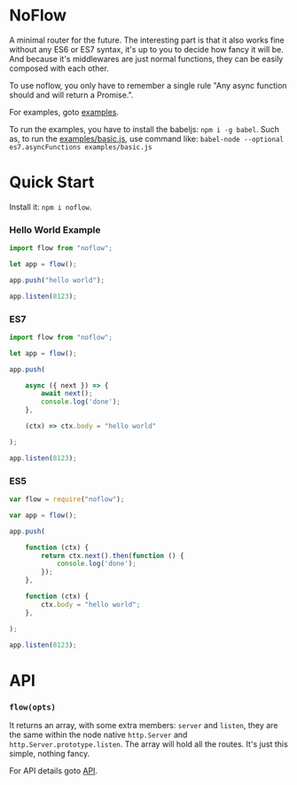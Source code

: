 # NoFlow

A minimal router for the future.
The interesting part is that it also works fine without any ES6 or ES7 syntax,
it's up to you to decide how fancy it will be. And because it's middlewares are just normal
functions, they can be easily composed with each other.

To use noflow, you only have to remember a single rule "Any async function should and will return a Promise.".

For examples, goto [examples](examples).

To run the examples, you have to install the babeljs: `npm i -g babel`.
Such as, to run the [examples/basic.js](examples/basic.js), use command like:
`babel-node --optional es7.asyncFunctions examples/basic.js`


# Quick Start

Install it: `npm i noflow`.

### Hello World Example

```javascript
import flow from "noflow";

let app = flow();

app.push("hello world");

app.listen(8123);
```

### ES7

```javascript
import flow from "noflow";

let app = flow();

app.push(

    async ({ next }) => {
        await next();
        console.log('done');
    },

    (ctx) => ctx.body = "hello world"

);

app.listen(8123);
```

### ES5

```javascript
var flow = require("noflow");

var app = flow();

app.push(

    function (ctx) {
        return ctx.next().then(function () {
            console.log('done');
        });
    },

    function (ctx) {
        ctx.body = "hello world";
    },

);

app.listen(8123);
```

# API

### `flow(opts)`

It returns an array, with some extra members: `server` and `listen`,
they are the same within the node native `http.Server` and `http.Server.prototype.listen`.
The array will hold all the routes. It's just this simple, nothing fancy.

For API details goto [API](https://github.com/ysmood/nokit#flowmiddlewares-opts).

